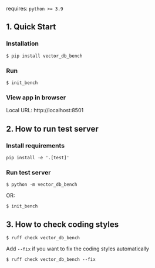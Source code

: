 requires: `python >= 3.9`

## 1. Quick Start
### Installation
```shell
$ pip install vector_db_bench
```

### Run
```shell
$ init_bench
```

### View app in browser

Local URL: http://localhost:8501

## 2. How to run test server

### Install requirements
``` shell
pip install -e '.[test]'
```

### Run test server
```
$ python -m vector_db_bench
```

OR:

```shell
$ init_bench
```

## 3. How to check coding styles

```shell
$ ruff check vector_db_bench
```

Add `--fix` if you want to fix the coding styles automatically
```shell
$ ruff check vector_db_bench --fix
```
